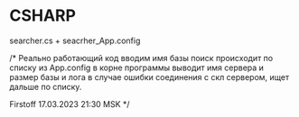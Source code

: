 # CSHARP

searcher.cs + seacrher_App.config

/*
 Реально работающий код 
вводим имя базы
поиск происходит по списку из App.config в корне программы
выводит имя сервера и размер базы и лога
в случае ошибки соединения с скл сервером, ищет дальше по списку.

Firstoff 17.03.2023 21:30 MSK
 */
